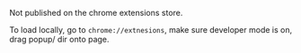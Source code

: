 Not published on the chrome extensions store.

To load locally, go to `chrome://extnesions`, make sure developer mode
is on, drag popup/ dir onto page.
